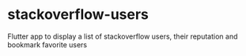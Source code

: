# stackoverflow-users
Flutter app to display a list of stackoverflow users, their reputation and bookmark favorite users
